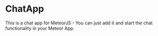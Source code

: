 # ChatApp
This is a chat app for MeteorJS - You can just add it and start the chat functionality in your Meteor App.
